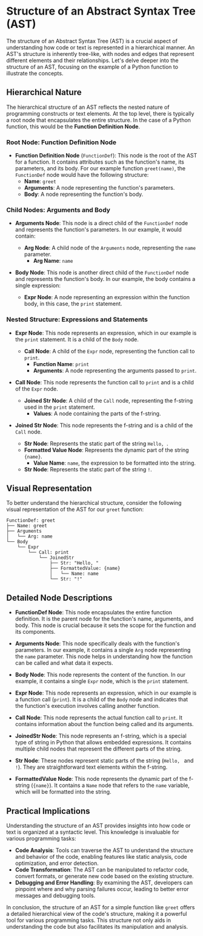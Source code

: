 # Structure of an Abstract Syntax Tree (AST)

The structure of an Abstract Syntax Tree (AST) is a crucial aspect of understanding how code or text is represented in a hierarchical manner. An AST's structure is inherently tree-like, with nodes and edges that represent different elements and their relationships. Let's delve deeper into the structure of an AST, focusing on the example of a Python function to illustrate the concepts.

## Hierarchical Nature

The hierarchical structure of an AST reflects the nested nature of programming constructs or text elements. At the top level, there is typically a root node that encapsulates the entire structure. In the case of a Python function, this would be the **Function Definition Node**.

### Root Node: Function Definition Node

- **Function Definition Node** (`FunctionDef`): This node is the root of the AST for a function. It contains attributes such as the function's name, its parameters, and its body. For our example function `greet(name)`, the `FunctionDef` node would have the following structure:
  - **Name**: `greet`
  - **Arguments**: A node representing the function's parameters.
  - **Body**: A node representing the function's body.

### Child Nodes: Arguments and Body

- **Arguments Node**: This node is a direct child of the `FunctionDef` node and represents the function's parameters. In our example, it would contain:
  - **Arg Node**: A child node of the `Arguments` node, representing the `name` parameter.
    - **Arg Name**: `name`
  
- **Body Node**: This node is another direct child of the `FunctionDef` node and represents the function's body. In our example, the body contains a single expression:
  - **Expr Node**: A node representing an expression within the function body, in this case, the `print` statement.

### Nested Structure: Expressions and Statements

- **Expr Node**: This node represents an expression, which in our example is the `print` statement. It is a child of the `Body` node.
  - **Call Node**: A child of the `Expr` node, representing the function call to `print`.
    - **Function Name**: `print`
    - **Arguments**: A node representing the arguments passed to `print`.

- **Call Node**: This node represents the function call to `print` and is a child of the `Expr` node.
  - **Joined Str Node**: A child of the `Call` node, representing the f-string used in the `print` statement.
    - **Values**: A node containing the parts of the f-string.

- **Joined Str Node**: This node represents the f-string and is a child of the `Call` node.
  - **Str Node**: Represents the static part of the string `Hello, `.
  - **Formatted Value Node**: Represents the dynamic part of the string `{name}`.
    - **Value Name**: `name`, the expression to be formatted into the string.
  - **Str Node**: Represents the static part of the string `!`.

## Visual Representation

To better understand the hierarchical structure, consider the following visual representation of the AST for our `greet` function:

```
FunctionDef: greet
├── Name: greet
├── Arguments
│   └── Arg: name
└── Body
    └── Expr
        └── Call: print
            └── JoinedStr
                ├── Str: "Hello, "
                ├── FormattedValue: {name}
                │   └── Name: name
                └── Str: "!"
```

## Detailed Node Descriptions

- **FunctionDef Node**: This node encapsulates the entire function definition. It is the parent node for the function's name, arguments, and body. This node is crucial because it sets the scope for the function and its components.
  
- **Arguments Node**: This node specifically deals with the function's parameters. In our example, it contains a single `Arg` node representing the `name` parameter. This node helps in understanding how the function can be called and what data it expects.

- **Body Node**: This node represents the content of the function. In our example, it contains a single `Expr` node, which is the `print` statement.

- **Expr Node**: This node represents an expression, which in our example is a function call (`print`). It is a child of the `Body` node and indicates that the function's execution involves calling another function.

- **Call Node**: This node represents the actual function call to `print`. It contains information about the function being called and its arguments.

- **JoinedStr Node**: This node represents an f-string, which is a special type of string in Python that allows embedded expressions. It contains multiple child nodes that represent the different parts of the string.

- **Str Node**: These nodes represent static parts of the string (`Hello, ` and `!`). They are straightforward text elements within the f-string.

- **FormattedValue Node**: This node represents the dynamic part of the f-string (`{name}`). It contains a `Name` node that refers to the `name` variable, which will be formatted into the string.

## Practical Implications

Understanding the structure of an AST provides insights into how code or text is organized at a syntactic level. This knowledge is invaluable for various programming tasks:

- **Code Analysis**: Tools can traverse the AST to understand the structure and behavior of the code, enabling features like static analysis, code optimization, and error detection.
- **Code Transformation**: The AST can be manipulated to refactor code, convert formats, or generate new code based on the existing structure.
- **Debugging and Error Handling**: By examining the AST, developers can pinpoint where and why parsing failures occur, leading to better error messages and debugging tools.

In conclusion, the structure of an AST for a simple function like `greet` offers a detailed hierarchical view of the code's structure, making it a powerful tool for various programming tasks. This structure not only aids in understanding the code but also facilitates its manipulation and analysis.

